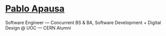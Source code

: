 # <a href="https://apausa.dev" target="_blank" rel="noreferrer">Pablo Apausa</a>

Software Engineer — Concurrent BS & BA, Software Development + Digital Design @ UOC — CERN Alumni
